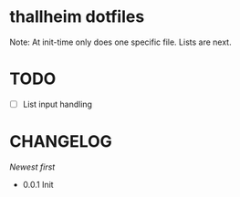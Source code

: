 # thallheim dotfiles

Note: At init-time only does one specific file. Lists are next.


# TODO

- [ ] List input handling


# CHANGELOG

*Newest first*

- 0.0.1
  Init
